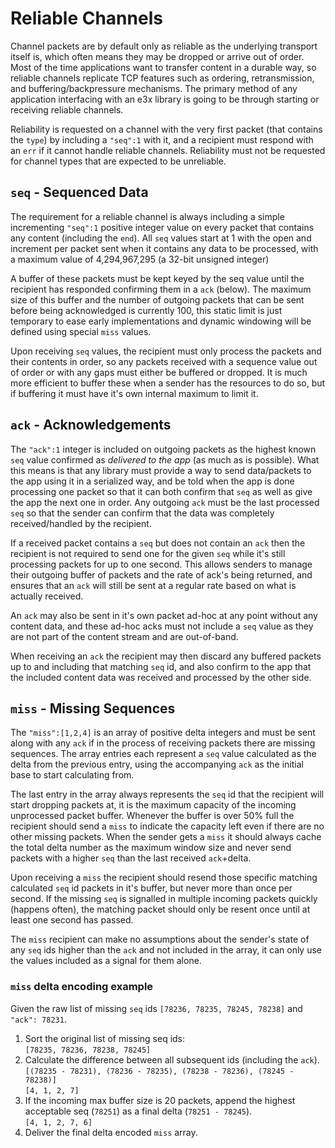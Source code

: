 Reliable Channels
=================

Channel packets are by default only as reliable as the underlying transport itself is, which often means they may be dropped or arrive out of order.  Most of the time applications want to transfer content in a durable way, so reliable channels replicate TCP features such as ordering, retransmission, and buffering/backpressure mechanisms. The primary method of any application interfacing with an e3x library is going to be through starting or receiving reliable channels.

Reliability is requested on a channel with the very first packet (that contains the `type`) by including a `"seq":1` with it, and a recipient must respond with an `err` if it cannot handle reliable channels.  Reliability must not be requested for channel types that are expected to be unreliable.

## `seq` - Sequenced Data

The requirement for a reliable channel is always including a simple incrementing `"seq":1` positive integer value on every packet that contains any content (including the `end`). All `seq` values start at 1 with the open and increment per packet sent when it contains any data to be processed, with a maximum value of 4,294,967,295 (a 32-bit unsigned integer)

A buffer of these packets must be kept keyed by the seq value until the recipient has responded
confirming them in a `ack` (below). The maximum size of this buffer and the number of outgoing packets that can be sent before being acknowledged is currently 100, this static limit is just temporary to ease early implementations and dynamic windowing will be defined using special `miss` values.

Upon receiving `seq` values, the recipient must only process the packets and their contents in order, so any packets received with a sequence value out of order or with any gaps must either be buffered or dropped.  It is much more efficient to buffer these when a sender has the resources to do so, but if buffering it must have it's own internal maximum to limit it.

## `ack` - Acknowledgements

The `"ack":1` integer is included on outgoing packets as the highest known `seq` value confirmed as *delivered to the app* (as much as is possible). What this means is that any library must provide a way to send data/packets to the app using it in a serialized way, and be told when the app is done processing one packet so that it can both confirm that `seq` as well as give the app the next one in order. Any outgoing `ack` must be the last processed `seq` so that the sender can confirm that the data was completely received/handled by the recipient.

If a received packet contains a `seq` but does not contain an `ack` then the recipient is not required to send one for the given `seq` while it's still processing packets for up to one second.  This allows senders to manage their outgoing buffer of packets and the rate of ack's being returned, and ensures that an `ack` will still be sent at a regular rate based on what is actually received.

An `ack` may also be sent in it's own packet ad-hoc at any point without any content data, and these ad-hoc acks must not include a `seq` value as they are not part of the content stream and are out-of-band.

When receiving an `ack` the recipient may then discard any buffered packets up to and including that matching `seq` id, and also confirm to the app that the included content data was received and processed by the other side.


## `miss` - Missing Sequences

The `"miss":[1,2,4]` is an array of positive delta integers and must be sent along with any `ack` if in the process of receiving packets there are missing sequences. The array entries each represent a `seq` value calculated as the delta from the previous entry, using the accompanying `ack` as the initial base to start calculating from.

The last entry in the array always represents the `seq` id that the recipient will start dropping packets at, it is the maximum capacity of the incoming unprocessed packet buffer.  Whenever the buffer is over 50% full the recipient should send a `miss` to indicate the capacity left even if there are no other missing packets.  When the sender gets a `miss` it should always cache the total delta number as the maximum window size and never send packets with a higher `seq` than the last received `ack`+delta.

Upon receiving a `miss` the recipient should resend those specific matching calculated `seq` id packets in it's buffer, but never more than once per second. If the missing `seq` is signalled in multiple incoming packets quickly (happens often), the matching packet should only be resent once until at least one second has passed.

The `miss` recipient can make no assumptions about the sender's state of any `seq` ids higher than the `ack` and not included in the array, it can only use the values included as a signal for them alone.

### `miss` delta encoding example

Given the raw list of missing `seq` ids `[78236, 78235, 78245, 78238]` and `"ack": 78231`.

1. Sort the original list of missing seq ids:<br/>
   `[78235, 78236, 78238, 78245]`
2. Calculate the difference between all subsequent ids (including the `ack`).<br/>
   `[(78235 - 78231), (78236 - 78235), (78238 - 78236), (78245 - 78238)]`<br/>
   `[4, 1, 2, 7]`
3. If the incoming max buffer size is 20 packets, append the highest acceptable seq (`78251`) as a final delta (`78251 - 78245`).<br/>
   `[4, 1, 2, 7, 6]`
3. Deliver the final delta encoded `miss` array.

